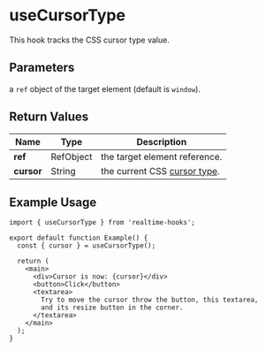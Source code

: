 # useCursorType

This hook tracks the CSS cursor type value.

## Parameters

a `ref` object of the target element (default is `window`).

## Return Values

| Name       | Type      | Description                                                                             |
| ---------- | --------- | --------------------------------------------------------------------------------------- |
| **ref**    | RefObject | the target element reference.                                                           |
| **cursor** | String    | the current CSS [cursor type](https://developer.mozilla.org/en-US/docs/Web/CSS/cursor). |

## Example Usage

<!-- prettier-ignore -->
```tsx
import { useCursorType } from 'realtime-hooks';

export default function Example() {
  const { cursor } = useCursorType();

  return (
    <main>
      <div>Cursor is now: {cursor}</div>
      <button>Click</button>
      <textarea>
        Try to move the cursor throw the button, this textarea,
        and its resize button in the corner.
      </textarea>
    </main>
  );
}
```
